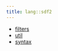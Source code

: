 ```yaml
---
title: lang::sdf2
---
```



* [filters](../../../Library/lang/sdf2/filters)
* [util](../../../Library/lang/sdf2/util)
* [syntax](../../../Library/lang/sdf2/syntax)